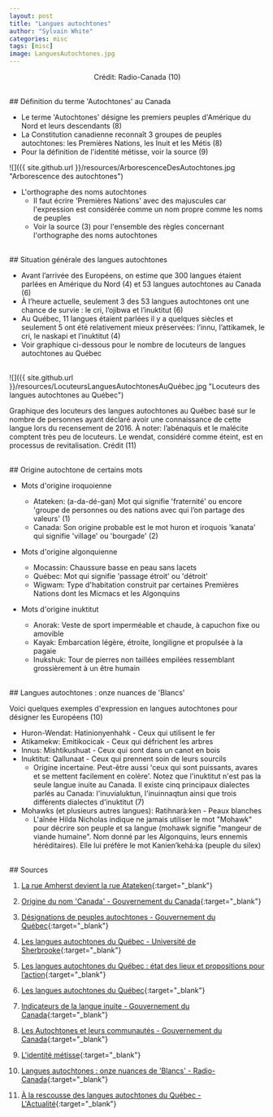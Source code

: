 ```yaml
---
layout: post
title: "Langues autochtones"
author: "Sylvain White"
categories: misc
tags: [misc]
image: LanguesAutochtones.jpg
---
```

<p style="text-align: center;">Crédit: Radio-Canada (10)</p>

<br/>
## Définition du terme 'Autochtones' au Canada

* Le terme 'Autochtones' désigne les premiers peuples d'Amérique du Nord et leurs descendants (8)
* La Constitution canadienne reconnaît 3 groupes de peuples autochtones: les Premières Nations, les Inuit et les Métis (8)
* Pour la définition de l'identité métisse, voir la source (9)

![]({{ site.github.url }}/resources/ArborescenceDesAutochtones.jpg "Arborescence des autochtones")

* L'orthographe des noms autochtones
  * Il faut écrire 'Premières Nations' avec des majuscules car l'expression est considérée comme un nom propre comme les noms de peuples
  * Voir la source (3) pour l'ensemble des règles concernant l'orthographe des noms autochtones

<br/>
## Situation générale des langues autochtones

  * Avant l’arrivée des Européens, on estime que 300 langues étaient parlées en Amérique du Nord (4) et 53 langues autochtones au Canada (6)
  * À l’heure actuelle, seulement 3 des 53 langues autochtones ont une chance de survie : le cri, l’ojibwa et l’inuktitut (6)
  * Au Québec, 11 langues étaient parlées il y a quelques siècles et seulement 5 ont été relativement mieux préservées: l’innu, l’attikamek, le cri, le naskapi et l’inuktitut (4)
  * Voir graphique ci-dessous pour le nombre de locuteurs de langues autochtones au Québec

<br/>
![]({{ site.github.url }}/resources/LocuteursLanguesAutochtonesAuQuébec.jpg "Locuteurs des langues autochtones au Québec")

Graphique des locuteurs des langues autochtones au Québec basé sur le nombre de personnes ayant déclaré avoir une connaissance de cette langue lors du recensement de 2016. À noter: l’abénaquis et le malécite comptent très peu de locuteurs. Le wendat, considéré comme éteint, est en processus de revitalisation. Crédit (11)

<br/>
## Origine autochtone de certains mots

* Mots d'origine iroquoienne
  * Atateken: (a-da-dé-gan) Mot qui signifie 'fraternité' ou encore 'groupe de personnes ou des nations avec qui l’on partage des valeurs' (1)
  * Canada: Son origine probable est le mot huron et iroquois 'kanata' qui signifie 'village' ou 'bourgade' (2)

* Mots d'origine algonquienne
  * Mocassin: Chaussure basse en peau sans lacets
  * Québec: Mot qui signifie 'passage étroit' ou 'détroit'
  * Wigwam: Type d'habitation construit par certaines Premières Nations dont les Micmacs et les Algonquins
 
* Mots d'origine inuktitut
  * Anorak: Veste de sport imperméable et chaude, à capuchon fixe ou amovible
  * Kayak: Embarcation légère, étroite, longiligne et propulsée à la pagaie
  * Inukshuk: Tour de pierres non taillées empilées ressemblant grossièrement à un être humain

<br/>
## Langues autochtones : onze nuances de 'Blancs'

Voici quelques exemples d'expression en langues autochtones pour désigner les Européens (10)
* Huron-Wendat: Hatinionyenhahk - Ceux qui utilisent le fer
* Atikamekw: Emitikocicak - Ceux qui défrichent les arbres
* Innus: Mishtikushuat - Ceux qui sont dans un canot en bois
* Inuktitut: Qallunaat - Ceux qui prennent soin de leurs sourcils
  * Origine incertaine. Peut-être aussi 'ceux qui sont puissants, avares et se mettent facilement en colère'. Notez que l'inuktitut n'est pas la seule langue inuite au Canada. Il existe cinq principaux dialectes parlés au Canada: l'inuvialuktun, l'inuinnaqtun ainsi que trois différents dialectes d'inuktitut (7)
* Mohawks (et plusieurs autres langues): Ratihnarà:ken - Peaux blanches
  * L'aînée Hilda Nicholas indique ne jamais utiliser le mot "Mohawk" pour décrire son peuple et sa langue (mohawk signifie "mangeur de viande humaine". Nom donné par les Algonquins, leurs ennemis héréditaires). Elle lui préfère le mot Kanien’kehá:ka (peuple du silex)

<br/>
## Sources

1. [La rue Amherst devient la rue Atateken](https://ici.radio-canada.ca/espaces-autochtones/1193382/rue-amherst-montreal-nom-changement-autochtones){:target="_blank"}

2. [Origine du nom 'Canada' - Gouvernement du Canada](https://www.canada.ca/fr/patrimoine-canadien/services/origines-nom-canada.html){:target="_blank"}

3. [Désignations de peuples autochtones - Gouvernement du Québec](https://vitrinelinguistique.oqlf.gouv.qc.ca/25335/la-typographie/majuscules/emploi-de-la-majuscule-pour-des-types-de-denominations/designations-de-peuples-autochtones){:target="_blank"}

4. [Les langues autochtones du Québec - Université de Sherbrooke](https://usito.usherbrooke.ca/articles/th%C3%A9matiques/drapeau_1){:target="_blank"}

5. [Les langues autochtones du Québec : état des lieux et propositions pour l’action](https://books.openedition.org/pum/5645?lang=fr){:target="_blank"}

6. [Les langues autochtones du Québec](https://www.jstor.org/stable/j.ctv18pgjqr?turn_away=true){:target="_blank"}

7. [Indicateurs de la langue inuite - Gouvernement du Canada](https://www150.statcan.gc.ca/n1/pub/89-643-x/2010001/article/11278-fra.htm){:target="_blank"}

8. [Les Autochtones et leurs communautés - Gouvernement du Canada](https://www.rcaanc-cirnac.gc.ca/fra/1100100013785/1529102490303){:target="_blank"}

9. [L'identité métisse](https://atlasdespeuplesautochtonesducanada.ca/article/lidentite-metisse/){:target="_blank"}

10. [Langues autochtones : onze nuances de 'Blancs' - Radio-Canada](https://ici.radio-canada.ca/espaces-autochtones/1929730/langues-autochtones-blancs-dictionnaire){:target="_blank"}

11. [À la rescousse des langues autochtones du Québec - L'Actualité](https://lactualite.com/societe/a-la-rescousse-des-langues-autochtones-du-quebec/){:target="_blank"}
